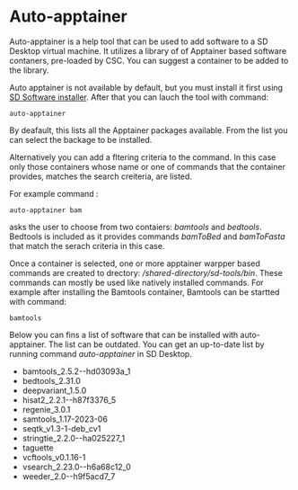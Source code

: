 # Auto-apptainer

Auto-apptainer is a help tool that can be used to add software to a SD Desktop virtual machine. It utilizes a library of
of Apptainer based software contaners, pre-loaded by CSC. You can suggest a container to be added to the library.

Auto apptainer is not available by default, but you must install it first using [SD Software installer](./sd-software-installer.md).
After that you can lauch the tool with command:

```test
auto-apptainer
```
By deafault, this lists all the Apptainer packages available. From the list you can select the backage to be installed.

Alternatively you can add a fltering criteria to the command. In this case only those containers whose name or one 
of commands that the container provides, matches the search creiteria, are listed.

For example command :

```test
auto-apptainer bam
```

asks the user to choose from two contaiers: _bamtools_ and _bedtools_. Bedtools is included as it provides commands _bamToBed_ and _bamToFasta_ that match the serach criteria in this case.

Once a container is selected, one or more apptainer warpper based commands are created to drectory: _/shared-directory/sd-tools/bin_.
These commands can mostly be used like natively installed commands. For example after installing the Bamtools container, 
Bamtools can be startted with command:

```text
bamtools
```

Below you can fins a list of software that can be installed with auto-apptainer. The list can be outdated. You can get an up-to-date
list by running command _auto-apptainer_ in SD Desktop.

*  bamtools_2.5.2--hd03093a_1
*  bedtools_2.31.0
*  deepvariant_1.5.0
*  hisat2_2.2.1--h87f3376_5
*  regenie_3.0.1
*  samtools_1.17-2023-06
*  seqtk_v1.3-1-deb_cv1
*  stringtie_2.2.0--ha025227_1
*  taguette
*  vcftools_v0.1.16-1
*  vsearch_2.23.0--h6a68c12_0
*  weeder_2.0--h9f5acd7_7




